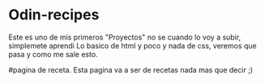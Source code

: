 # Odin-recipes
Este es uno de mis primeros "Proyectos" no se cuando lo voy a subir, simplemete aprendi Lo basico de html y poco y nada de css, veremos que pasa y como me sale esto.

#pagina de receta.
Esta pagina va a ser de recetas nada mas que decir ;)